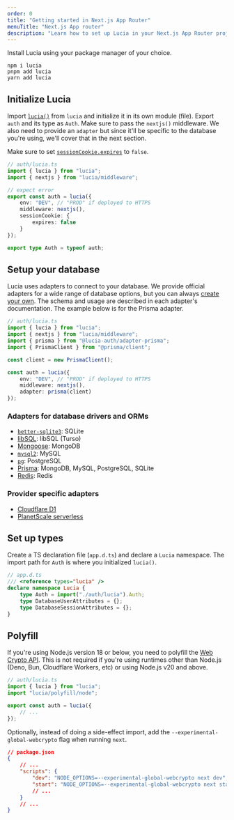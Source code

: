 ```yaml
---
order: 0
title: "Getting started in Next.js App Router"
menuTitle: "Next.js App router"
description: "Learn how to set up Lucia in your Next.js App Router project"
---
```


Install Lucia using your package manager of your choice.

```
npm i lucia
pnpm add lucia
yarn add lucia
```

## Initialize Lucia

Import [`lucia()`](/reference/lucia/main#lucia) from `lucia` and initialize it in its own module (file). Export `auth` and its type as `Auth`. Make sure to pass the `nextjs()` middleware. We also need to provide an `adapter` but since it'll be specific to the database you're using, we'll cover that in the next section.

Make sure to set [`sessionCookie.expires`](/basics/configuration#sessioncookie) to `false`.

```ts
// auth/lucia.ts
import { lucia } from "lucia";
import { nextjs } from "lucia/middleware";

// expect error
export const auth = lucia({
	env: "DEV", // "PROD" if deployed to HTTPS
	middleware: nextjs(),
	sessionCookie: {
		expires: false
	}
});

export type Auth = typeof auth;
```

## Setup your database

Lucia uses adapters to connect to your database. We provide official adapters for a wide range of database options, but you can always [create your own](/extending-lucia/database-adapters-api). The schema and usage are described in each adapter's documentation. The example below is for the Prisma adapter.

```ts
// auth/lucia.ts
import { lucia } from "lucia";
import { nextjs } from "lucia/middleware";
import { prisma } from "@lucia-auth/adapter-prisma";
import { PrismaClient } from "@prisma/client";

const client = new PrismaClient();

const auth = lucia({
	env: "DEV", // "PROD" if deployed to HTTPS
	middleware: nextjs(),
	adapter: prisma(client)
});
```

### Adapters for database drivers and ORMs

- [`better-sqlite3`](/database-adapters/better-sqlite3): SQLite
- [libSQL](/database-adapters/libSQL): libSQL (Turso)
- [Mongoose](/database-adapters/mongoose): MongoDB
- [`mysql2`](/database-adapters/mysql2): MySQL
- [`pg`](/database-adapters/pg): PostgreSQL
- [Prisma](/database-adapters/prisma): MongoDB, MySQL, PostgreSQL, SQLite
- [Redis](/database-adapters/redis): Redis

### Provider specific adapters

- [Cloudflare D1](/database-adapters/cloudflare-d1)
- [PlanetScale serverless](/database-adapters/planetscale-serverless)

## Set up types

Create a TS declaration file (`app.d.ts`) and declare a `Lucia` namespace. The import path for `Auth` is where you initialized `lucia()`.

```ts
// app.d.ts
/// <reference types="lucia" />
declare namespace Lucia {
	type Auth = import("./auth/lucia").Auth;
	type DatabaseUserAttributes = {};
	type DatabaseSessionAttributes = {};
}
```

## Polyfill

If you're using Node.js version 18 or below, you need to polyfill the [Web Crypto API](https://developer.mozilla.org/en-US/docs/Web/API/Web_Crypto_API). This is not required if you're using runtimes other than Node.js (Deno, Bun, Cloudflare Workers, etc) or using Node.js v20 and above.

```ts
// auth/lucia.ts
import { lucia } from "lucia";
import "lucia/polyfill/node";

export const auth = lucia({
	// ...
});
```

Optionally, instead of doing a side-effect import, add the `--experimental-global-webcrypto` flag when running `next`.

```json
// package.json
{
	// ...
	"scripts": {
		"dev": "NODE_OPTIONS=--experimental-global-webcrypto next dev",
		"start": "NODE_OPTIONS=--experimental-global-webcrypto next start"
		// ...
	}
	// ...
}
```
